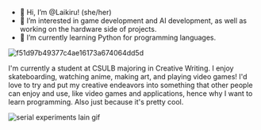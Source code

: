 - 👋 Hi, I’m @Laikiru! (she/her)
- 👀 I’m interested in game development and AI development, as well as working on the hardware side of projects.
- 🌱 I’m currently learning Python for programming languages.

![f51d97b49377c4ae16173a674064dd5d](https://user-images.githubusercontent.com/76930479/147800780-20b691c2-e929-4827-950e-04dbdfc0f40c.gif)

I'm currently a student at CSULB majoring in Creative Writing. I enjoy skateboarding, watching anime, making art, and playing video games! I'd love to try and put my creative endeavors into something that other people can enjoy and use, like video games and applications, hence why I want to learn programming. 
Also just because it's pretty cool.

![serial experiments lain gif](https://user-images.githubusercontent.com/76930479/147800631-aab95539-02b1-496e-bd50-699a6e12fc84.gif)

<!---
Laikiru/Laikiru is a ✨ special ✨ repository because its `README.md` (this file) appears on your GitHub profile.
You can click the Preview link to take a look at your changes.
--->
